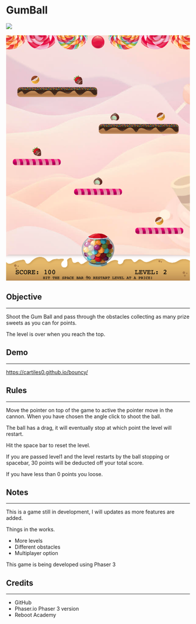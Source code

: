 # GumBall
![](assests/GumBall.png)

![](images/level2.png)
## Objective
---
Shoot the Gum Ball and pass through the obstacles collecting as many prize sweets as you can for points.

The level is over when you reach the top.

## Demo
---
https://cartiles0.github.io/bouncy/

## Rules
---
Move the pointer on top of the game to active the pointer move in the cannon. When you have chosen the angle click to shoot the ball.

The ball has a drag, it will eventually stop at which point the level will restart.

Hit the space bar to reset the level.

If you are passed level1 and the level restarts by the ball stopping or spacebar, 30 points will be deducted off your total score.

If you have less than 0 points you loose.

## Notes
---
This is a game still in development, I will updates as more features are added.

Things in the works.

- More levels
- Different obstacles
- Multiplayer option

This game is being developed using Phaser 3

## Credits
---
- GitHub
- Phaser.io Phaser 3 version
- Reboot Academy